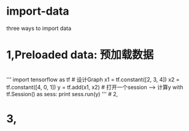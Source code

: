 import-data
====

three ways to import data

# 1,Preloaded data: 预加载数据
 <br>
'''
    import tensorflow as tf  
    # 设计Graph  
    x1 = tf.constant([2, 3, 4])  
    x2 = tf.constant([4, 0, 1])  
    y = tf.add(x1, x2)  
    # 打开一个session --> 计算y  
    with tf.Session() as sess:  
        print sess.run(y)  
'''
# 2,

# 3,


